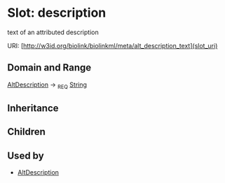 # Slot: description


text of an attributed description

URI: [http://w3id.org/biolink/biolinkml/meta/alt_description_text](slot_uri)
## Domain and Range

[AltDescription](AltDescription.md) ->  <sub>REQ</sub> [String](String.md)
## Inheritance

## Children

## Used by

 * [AltDescription](AltDescription.md)
